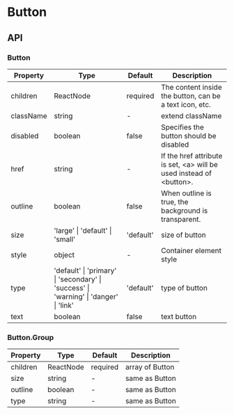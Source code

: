 # Button

<example />

## API

### Button

| Property | Type | Default | Description |
| --- | --- | --- | --- |
| children | ReactNode | required | The content inside the button, can be a text icon, etc.  |
| className | string | - | extend className |
| disabled | boolean | false | Specifies the button should be disabled |
| href | string | - | If the href attribute is set, &lt;a> will be used instead of &lt;button>. |
| outline | boolean | false | When outline is true, the background is transparent. |
| size | 'large' \| 'default' \| 'small' | 'default' | size of button |
| style | object | - | Container element style |
| type | 'default' \| 'primary' \| 'secondary' \| 'success' \| 'warning' \| 'danger' \| 'link' | 'default' | type of button |
| text | boolean | false | text button |

### Button.Group

| Property | Type | Default | Description |
| --- | --- | --- | --- |
| children | ReactNode | required | array of Button |
| size | string | - | same as Button |
| outline | boolean | - | same as Button |
| type | string | - | same as Button |
